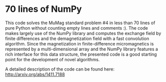 70 lines of NumPy
=================

This code solves the MuMag standard problem #4 in less than 70 lines of pure
Python without counting empty lines and comments :). The code makes largely
use of the NumPy library and computes the exchange field by finite differences
and the demagnetization field with a fast convolution algorithm. Since the
magnetization in finite-difference micromagnetics is represented by a
multi-dimensional array and the NumPy library features a rich interface for
this data structure, the presented code is a good starting point for the
development of novel algorithms.

A detailed description of the code can be found here: http://arxiv.org/abs/1411.7188
